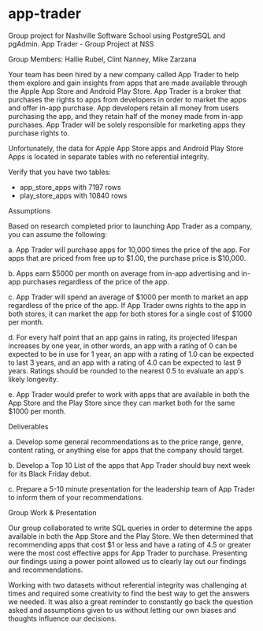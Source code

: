 # app-trader
Group project for Nashville Software School using PostgreSQL and pgAdmin.
App Trader - Group Project at NSS

Group Members: Hallie Rubel, Clint Nanney, Mike Zarzana


Your team has been hired by a new company called App Trader to help them explore and gain insights from apps that are made available through the Apple App Store and Android Play Store. App Trader is a broker that purchases the rights to apps from developers in order to market the apps and offer in-app purchase. App developers retain all money from users purchasing the app, and they retain half of the money made from in-app purchases. App Trader will be solely responsible for marketing apps they purchase rights to.

Unfortunately, the data for Apple App Store apps and Android Play Store Apps is located in separate tables with no referential integrity.

Verify that you have two tables:
- app_store_apps with 7197 rows
- play_store_apps with 10840 rows

Assumptions

Based on research completed prior to launching App Trader as a company, you can assume the following:

a. App Trader will purchase apps for 10,000 times the price of the app. For apps that are priced from free up to $1.00, the purchase price is $10,000.

b. Apps earn $5000 per month on average from in-app advertising and in-app purchases regardless of the price of the app.

c. App Trader will spend an average of $1000 per month to market an app regardless of the price of the app. If App Trader owns rights to the app in both stores, it can market the app for both stores for a single cost of $1000 per month.

d. For every half point that an app gains in rating, its projected lifespan increases by one year, in other words, an app with a rating of 0 can be expected to be in use for 1 year, an app with a rating of 1.0 can be expected to last 3 years, and an app with a rating of 4.0 can be expected to last 9 years. Ratings should be rounded to the nearest 0.5 to evaluate an app's likely longevity.

e. App Trader would prefer to work with apps that are available in both the App Store and the Play Store since they can market both for the same $1000 per month.

Deliverables

a. Develop some general recommendations as to the price range, genre, content rating, or anything else for apps that the company should target.

b. Develop a Top 10 List of the apps that App Trader should buy next week for its Black Friday debut.

c. Prepare a 5-10 minute presentation for the leadership team of App Trader to inform them of your recommendations.

Group Work & Presentation

Our group collaborated to write SQL queries in order to determine the apps available in both the App Store and the Play Store. We then determined that recommending apps that cost $1 or less and have a rating of 4.5 or greater were the most cost effective apps for App Trader to purchase. Presenting our findings using a power point allowed us to clearly lay out our findings and recommendations.

Working with two datasets without referential integrity was challenging at times and required some creativity to find the best way to get the answers we needed. It was also a great reminder to constantly go back the question asked and assumptions given to us without letting our own biases and thoughts influence our decisions.
